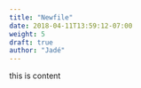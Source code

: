 ```yaml
---
title: "Newfile"
date: 2018-04-11T13:59:12-07:00
weight: 5
draft: true
author: "Jadé"
---
```


this is content
